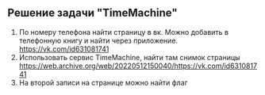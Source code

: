 ## Решение задачи "TimeMachine"

1) По номеру телефона найти страницу в вк. Можно добавить в телефонную книгу и найти через приложение. https://vk.com/id631081741
2) Использовать сервис TimeMachine, найти там снимок страницы https://web.archive.org/web/20220512150040/https://vk.com/id631081741
3) На второй записи на странице можно найти флаг